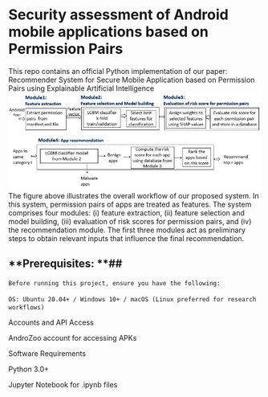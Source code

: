 # Security assessment of Android mobile applications based on Permission Pairs
This repo contains an official Python implementation of our paper: Recommender System for Secure Mobile Application based on Permission Pairs using Explainable Artificial Intelligence
 ![Image Alt](https://github.com/tejaswivij/Mobile-App-Security-with-Permission-Pairs/blob/main/framework.jpg?raw=true)
The figure above illustrates the overall workflow of our proposed system. In this system, permission pairs of apps are treated as features. The system comprises four modules: (i) feature extraction, (ii) feature selection and model building, (iii) evaluation of risk scores for permission pairs, and (iv) the recommendation module. The first three modules act as preliminary steps to obtain relevant inputs that influence the final recommendation.

## **Prerequisites: **##

    Before running this project, ensure you have the following:
    
    OS: Ubuntu 20.04+ / Windows 10+ / macOS (Linux preferred for research workflows)

Accounts and API Access

AndroZoo account for accessing APKs

Software Requirements

Python 3.0+

Jupyter Notebook for .ipynb files
